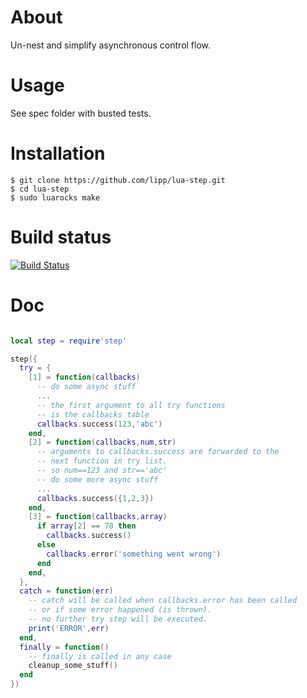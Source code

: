 # About

Un-nest and simplify asynchronous control flow.

# Usage

See spec folder with busted tests.

# Installation

    $ git clone https://github.com/lipp/lua-step.git
    $ cd lua-step
    $ sudo luarocks make

# Build status

[![Build Status](https://travis-ci.org/lipp/lua-step.png?branch=master)](https://travis-ci.org/lipp/lua-step/builds)

# Doc

```lua

local step = require'step'

step({
  try = {
    [1] = function(callbacks)
      -- do some async stuff
	  ...
	  -- the first argument to all try functions
	  -- is the callbacks table
      callbacks.success(123,'abc')
    end,
    [2] = function(callbacks,num,str)
      -- arguments to callbacks.success are forwarded to the 
	  -- next function in try list.
      -- so num==123 and str=='abc' 
      -- do some more async stuff
	  ...
	  callbacks.success({1,2,3})
    end,
    [3] = function(callbacks,array)
	  if array[2] == 78 then
	    callbacks.success()
	  else
	    callbacks.error('something went wrong')
	  end
    end,
  },
  catch = function(err)
    -- catch will be called when callbacks.error has been called
	-- or if some error happened (is thrown).
	-- no further try step will be executed.
	print('ERROR',err)
  end,
  finally = function()
    -- finally is called in any case
	cleanup_some_stuff()
  end
})
```
